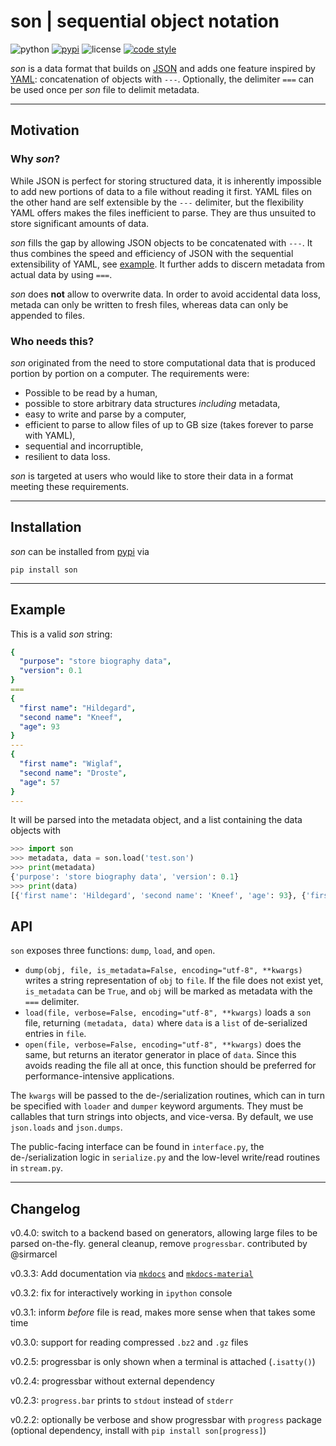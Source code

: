 son | sequential object notation
===

![python](https://img.shields.io/badge/python-3.5--3.7-lightgrey.svg?style=flat-square)
[![pypi](https://img.shields.io/pypi/v/son.svg?style=flat-square)](https://pypi.org/project/son/)
![license](https://img.shields.io/pypi/l/son.svg?color=red&style=flat-square)
[![code style](https://img.shields.io/badge/code%20style-black-202020.svg?style=flat-square)](https://github.com/ambv/black)

_son_ is a data format that builds on [JSON](https://www.json.org/) and adds one 
feature inspired by [YAML](https://yaml.org/): concatenation of objects with 
`---`.  Optionally, the delimiter `===` can be used once per _son_ file to delimit 
metadata.

---

## Motivation

### Why _son_?

While JSON is perfect for storing structured data, it is inherently impossible
to add new portions of data to a file without reading it first. YAML files on 
the other hand are self extensible by the `---` delimiter, but the flexibility 
YAML offers makes the files inefficient to parse. They are thus unsuited to 
store significant amounts of data.

_son_ fills the gap by allowing JSON objects to be concatenated with `---`. It
thus combines the speed and efficiency of JSON with the sequential extensibility
of YAML, see [example](README.md#example). It further adds to discern metadata from 
actual data by using `===`.

_son_ does **not** allow to overwrite data. In order to avoid accidental data loss,
metada can only be written to fresh files, whereas data can only be appended to files.

### Who needs this?

_son_ originated from the need to store computational data that is produced
portion by portion on a computer. The requirements were:

- Possible to be read by a human,
- possible to store arbitrary data structures _including_ metadata,
- easy to write and parse by a computer,
- efficient to parse to allow files of up to GB size (takes forever to parse with YAML),
- sequential and incorruptible,
- resilient to data loss.

_son_ is targeted at users who would like to store their data in a format meeting these requirements.

---

## Installation

_son_ can be installed from [pypi](https://pypi.org/) via
```
pip install son
```

---


## Example

This is a valid _son_ string:

```yaml
{
  "purpose": "store biography data",
  "version": 0.1
}
===
{
  "first name": "Hildegard",
  "second name": "Kneef",
  "age": 93
}
---
{
  "first name": "Wiglaf",
  "second name": "Droste",
  "age": 57
}
---
```

It will be parsed into the metadata object, and a list containing the data objects with

```python
>>> import son
>>> metadata, data = son.load('test.son')
>>> print(metadata)
{'purpose': 'store biography data', 'version': 0.1}
>>> print(data)
[{'first name': 'Hildegard', 'second name': 'Kneef', 'age': 93}, {'first name': 'Wiglaf', 'second name': 'Droste', 'age': 57}]
```

## API

`son` exposes three functions: `dump`, `load`, and `open`.

- `dump(obj, file, is_metadata=False, encoding="utf-8", **kwargs)` writes a string representation of `obj` to `file`. If the file does not exist yet, `is_metadata` can be `True`, and `obj` will be marked as metadata with the `===` delimiter.
- `load(file, verbose=False, encoding="utf-8", **kwargs)` loads a `son` file, returning `(metadata, data)` where `data` is a `list` of de-serialized entries in `file`.
- `open(file, verbose=False, encoding="utf-8", **kwargs)` does the same, but returns an iterator generator in place of `data`. Since this avoids reading the file all at once, this function should be preferred for performance-intensive applications.

The `kwargs` will be passed to the de-/serialization routines, which can in turn be specified with `loader` and `dumper` keyword arguments. They must be callables that turn strings into objects, and vice-versa. By default, we use `json.loads` and `json.dumps`.

The public-facing interface can be found in `interface.py`, the de-/serialization logic in `serialize.py` and the low-level write/read routines in `stream.py`.

--- 

## Changelog

v0.4.0: switch to a backend based on generators, allowing large files to be parsed on-the-fly. general cleanup, remove `progressbar`. contributed by @sirmarcel

v0.3.3: Add documentation via [`mkdocs`](https://www.mkdocs.org/) and [`mkdocs-material`](https://squidfunk.github.io/mkdocs-material/)

v0.3.2: fix for interactively working in `ipython` console

v0.3.1: inform _before_ file is read, makes more sense when that takes some time

v0.3.0: support for reading compressed `.bz2` and `.gz` files

v0.2.5: progressbar is only shown when a terminal is attached (`.isatty()`)

v0.2.4: progressbar without external dependency

v0.2.3: `progress.bar` prints to `stdout` instead of `stderr`

v0.2.2: optionally be verbose and show progressbar with `progress` package (optional dependency, install with `pip install son[progress]`)
